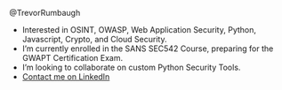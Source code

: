 @TrevorRumbaugh

- Interested in OSINT, OWASP, Web Application Security, Python, Javascript, Crypto, and Cloud Security.
- I’m currently enrolled in the SANS SEC542 Course, preparing for the GWAPT Certification Exam.
- I’m looking to collaborate on custom Python Security Tools.
- [Contact me on LinkedIn](https://www.linkedin.com/in/trevor-rumbaugh/)



<!---
Notes
--->
